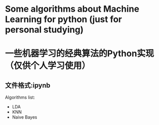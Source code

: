 # Some algorithms about Machine Learning for python (just for personal studying)
# 一些机器学习的经典算法的Python实现（仅供个人学习使用）
## 文件格式:ipynb

Algorithms list:
- LDA
- KNN
- Naive Bayes

